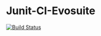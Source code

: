 # Junit-CI-Evosuite

[![Build Status](https://app.travis-ci.com/krithikashreeL/Junit-CI-Evosuite.svg?branch=main)](https://app.travis-ci.com/krithikashreeL/Junit-CI-Evosuite)

